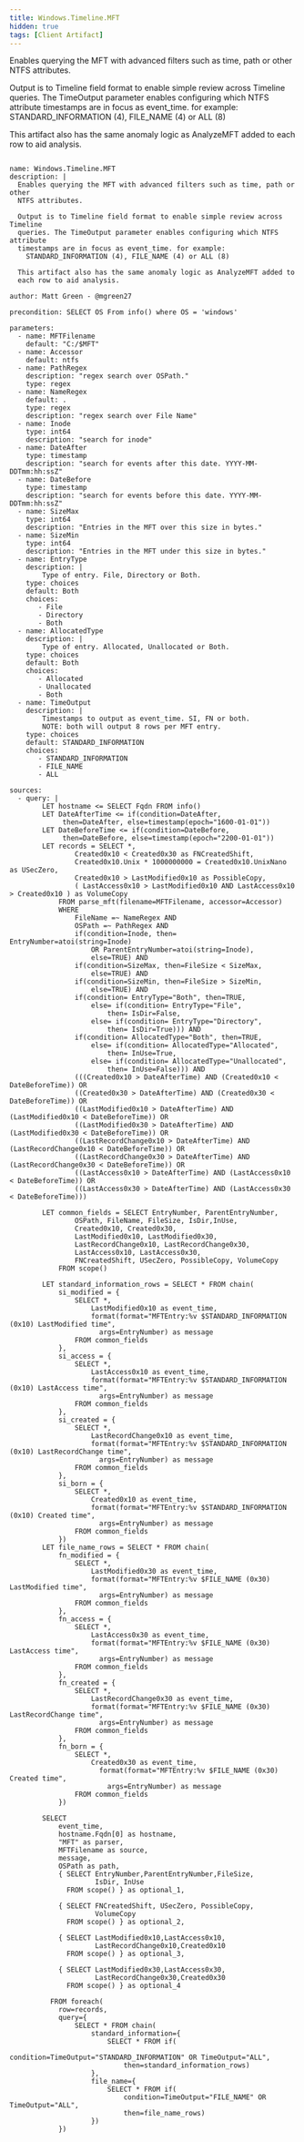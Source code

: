 ```yaml
---
title: Windows.Timeline.MFT
hidden: true
tags: [Client Artifact]
---
```


Enables querying the MFT with advanced filters such as time, path or other
NTFS attributes.

Output is to Timeline field format to enable simple review across Timeline
queries. The TimeOutput parameter enables configuring which NTFS attribute
timestamps are in focus as event_time. for example:
  STANDARD_INFORMATION (4), FILE_NAME (4) or ALL (8)

This artifact also has the same anomaly logic as AnalyzeMFT added to
each row to aid analysis.


<pre><code class="language-yaml">
name: Windows.Timeline.MFT
description: |
  Enables querying the MFT with advanced filters such as time, path or other
  NTFS attributes.

  Output is to Timeline field format to enable simple review across Timeline
  queries. The TimeOutput parameter enables configuring which NTFS attribute
  timestamps are in focus as event_time. for example:
    STANDARD_INFORMATION (4), FILE_NAME (4) or ALL (8)

  This artifact also has the same anomaly logic as AnalyzeMFT added to
  each row to aid analysis.

author: Matt Green - @mgreen27

precondition: SELECT OS From info() where OS = 'windows'

parameters:
  - name: MFTFilename
    default: "C:/$MFT"
  - name: Accessor
    default: ntfs
  - name: PathRegex
    description: "regex search over OSPath."
    type: regex
  - name: NameRegex
    default: .
    type: regex
    description: "regex search over File Name"
  - name: Inode
    type: int64
    description: "search for inode"
  - name: DateAfter
    type: timestamp
    description: "search for events after this date. YYYY-MM-DDTmm:hh:ssZ"
  - name: DateBefore
    type: timestamp
    description: "search for events before this date. YYYY-MM-DDTmm:hh:ssZ"
  - name: SizeMax
    type: int64
    description: "Entries in the MFT over this size in bytes."
  - name: SizeMin
    type: int64
    description: "Entries in the MFT under this size in bytes."
  - name: EntryType
    description: |
        Type of entry. File, Directory or Both.
    type: choices
    default: Both
    choices:
       - File
       - Directory
       - Both
  - name: AllocatedType
    description: |
        Type of entry. Allocated, Unallocated or Both.
    type: choices
    default: Both
    choices:
       - Allocated
       - Unallocated
       - Both
  - name: TimeOutput
    description: |
        Timestamps to output as event_time. SI, FN or both.
        NOTE: both will output 8 rows per MFT entry.
    type: choices
    default: STANDARD_INFORMATION
    choices:
       - STANDARD_INFORMATION
       - FILE_NAME
       - ALL

sources:
  - query: |
        LET hostname &lt;= SELECT Fqdn FROM info()
        LET DateAfterTime &lt;= if(condition=DateAfter,
             then=DateAfter, else=timestamp(epoch="1600-01-01"))
        LET DateBeforeTime &lt;= if(condition=DateBefore,
             then=DateBefore, else=timestamp(epoch="2200-01-01"))
        LET records = SELECT *,
                Created0x10 &lt; Created0x30 as FNCreatedShift,
                Created0x10.Unix * 1000000000 = Created0x10.UnixNano as USecZero,
                Created0x10 &gt; LastModified0x10 as PossibleCopy,
                ( LastAccess0x10 &gt; LastModified0x10 AND LastAccess0x10 &gt; Created0x10 ) as VolumeCopy
            FROM parse_mft(filename=MFTFilename, accessor=Accessor)
            WHERE
                FileName =~ NameRegex AND
                OSPath =~ PathRegex AND
                if(condition=Inode, then= EntryNumber=atoi(string=Inode)
                    OR ParentEntryNumber=atoi(string=Inode),
                    else=TRUE) AND
                if(condition=SizeMax, then=FileSize &lt; SizeMax,
                    else=TRUE) AND
                if(condition=SizeMin, then=FileSize &gt; SizeMin,
                    else=TRUE) AND
                if(condition= EntryType="Both", then=TRUE,
                    else= if(condition= EntryType="File",
                        then= IsDir=False,
                    else= if(condition= EntryType="Directory",
                        then= IsDir=True))) AND
                if(condition= AllocatedType="Both", then=TRUE,
                    else= if(condition= AllocatedType="Allocated",
                        then= InUse=True,
                    else= if(condition= AllocatedType="Unallocated",
                        then= InUse=False))) AND
                (((Created0x10 &gt; DateAfterTime) AND (Created0x10 &lt; DateBeforeTime)) OR
                ((Created0x30 &gt; DateAfterTime) AND (Created0x30 &lt; DateBeforeTime)) OR
                ((LastModified0x10 &gt; DateAfterTime) AND (LastModified0x10 &lt; DateBeforeTime)) OR
                ((LastModified0x30 &gt; DateAfterTime) AND (LastModified0x30 &lt; DateBeforeTime)) OR
                ((LastRecordChange0x10 &gt; DateAfterTime) AND (LastRecordChange0x10 &lt; DateBeforeTime)) OR
                ((LastRecordChange0x30 &gt; DateAfterTime) AND (LastRecordChange0x30 &lt; DateBeforeTime)) OR
                ((LastAccess0x10 &gt; DateAfterTime) AND (LastAccess0x10 &lt; DateBeforeTime)) OR
                ((LastAccess0x30 &gt; DateAfterTime) AND (LastAccess0x30 &lt; DateBeforeTime)))

        LET common_fields = SELECT EntryNumber, ParentEntryNumber,
                OSPath, FileName, FileSize, IsDir,InUse,
                Created0x10, Created0x30,
                LastModified0x10, LastModified0x30,
                LastRecordChange0x10, LastRecordChange0x30,
                LastAccess0x10, LastAccess0x30,
                FNCreatedShift, USecZero, PossibleCopy, VolumeCopy
            FROM scope()

        LET standard_information_rows = SELECT * FROM chain(
            si_modified = {
                SELECT *,
                    LastModified0x10 as event_time,
                    format(format="MFTEntry:%v $STANDARD_INFORMATION (0x10) LastModified time",
                      args=EntryNumber) as message
                FROM common_fields
            },
            si_access = {
                SELECT *,
                    LastAccess0x10 as event_time,
                    format(format="MFTEntry:%v $STANDARD_INFORMATION (0x10) LastAccess time",
                      args=EntryNumber) as message
                FROM common_fields
            },
            si_created = {
                SELECT *,
                    LastRecordChange0x10 as event_time,
                    format(format="MFTEntry:%v $STANDARD_INFORMATION (0x10) LastRecordChange time",
                      args=EntryNumber) as message
                FROM common_fields
            },
            si_born = {
                SELECT *,
                    Created0x10 as event_time,
                    format(format="MFTEntry:%v $STANDARD_INFORMATION (0x10) Created time",
                      args=EntryNumber) as message
                FROM common_fields
            })
        LET file_name_rows = SELECT * FROM chain(
            fn_modified = {
                SELECT *,
                    LastModified0x30 as event_time,
                    format(format="MFTEntry:%v $FILE_NAME (0x30) LastModified time",
                      args=EntryNumber) as message
                FROM common_fields
            },
            fn_access = {
                SELECT *,
                    LastAccess0x30 as event_time,
                    format(format="MFTEntry:%v $FILE_NAME (0x30) LastAccess time",
                      args=EntryNumber) as message
                FROM common_fields
            },
            fn_created = {
                SELECT *,
                    LastRecordChange0x30 as event_time,
                    format(format="MFTEntry:%v $FILE_NAME (0x30) LastRecordChange time",
                      args=EntryNumber) as message
                FROM common_fields
            },
            fn_born = {
                SELECT *,
                    Created0x30 as event_time,
                      format(format="MFTEntry:%v $FILE_NAME (0x30) Created time",
                        args=EntryNumber) as message
                FROM common_fields
            })

        SELECT
            event_time,
            hostname.Fqdn[0] as hostname,
            "MFT" as parser,
            MFTFilename as source,
            message,
            OSPath as path,
            { SELECT EntryNumber,ParentEntryNumber,FileSize,
                     IsDir, InUse
              FROM scope() } as optional_1,

            { SELECT FNCreatedShift, USecZero, PossibleCopy,
                     VolumeCopy
              FROM scope() } as optional_2,

            { SELECT LastModified0x10,LastAccess0x10,
                     LastRecordChange0x10,Created0x10
              FROM scope() } as optional_3,

            { SELECT LastModified0x30,LastAccess0x30,
                     LastRecordChange0x30,Created0x30
              FROM scope() } as optional_4

          FROM foreach(
            row=records,
            query={
                SELECT * FROM chain(
                    standard_information={
                        SELECT * FROM if(
                            condition=TimeOutput="STANDARD_INFORMATION" OR TimeOutput="ALL",
                            then=standard_information_rows)
                    },
                    file_name={
                        SELECT * FROM if(
                            condition=TimeOutput="FILE_NAME" OR TimeOutput="ALL",
                            then=file_name_rows)
                    })
            })

</code></pre>

